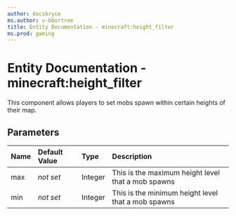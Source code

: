```yaml
---
author: docsbryce
ms.author: v-bbortree
title: Entity Documentation - minecraft:height_filter
ms.prod: gaming
---
```


# Entity Documentation - minecraft:height_filter

This component allows players to set mobs spawn within certain heights of their map.

## Parameters


|Name |Default Value|Type |Description |
|:-----------|:-----------|:-----------|:-----------|
| max| *not set* |Integer | This is the maximum height level that a mob spawns |
| min| *not set* |Integer | This is the minimum height level that a mob spawns |
